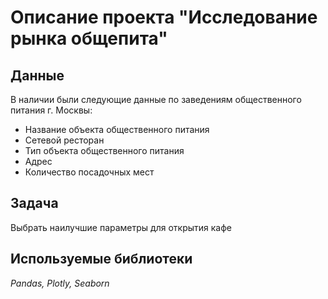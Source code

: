 # Описание проекта "Исследование рынка общепита"

## Данные
В наличии были следующие данные по заведениям общественного питания г. Москвы:
- Название объекта общественного питания
- Сетевой ресторан
- Тип объекта общественного питания
- Адрес
- Количество посадочных мест

## Задача
Выбрать наилучшие параметры для открытия кафе

## Используемые библиотеки
*Pandas, Plotly, Seaborn*
